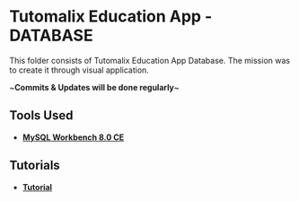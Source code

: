 # Tutomalix Education App - DATABASE

This folder consists of Tutomalix Education App Database. The mission was to create it through visual application.

~**Commits & Updates will be done regularly**~
## Tools Used
* **[MySQL Workbench 8.0 CE](https://dev.mysql.com/downloads/workbench/)**

## Tutorials
* **[Tutorial](https://www.youtube.com/watch?v=uKwR9fWsZJ4)**
